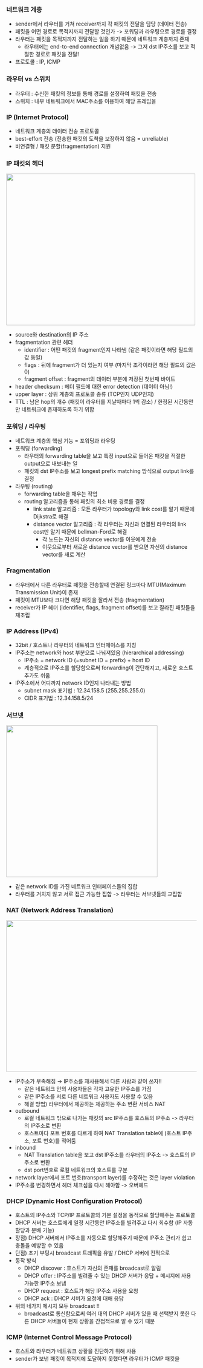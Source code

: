 ### 네트워크 계층
- sender에서 라우터를 거쳐 receiver까지 각 패킷의 전달을 담당 (데이터 전송)
- 패킷을 어떤 경로로 목적지까지 전달할 것인가 -> 포워딩과 라우팅으로 경로를 결정
- 라우터는 패킷을 목적지까지 전달하는 일을 하기 때문에 네트워크 계층까지 존재
  - 라우터에는 end-to-end connection 개념없음 -> 그저 dst IP주소를 보고 적절한 경로로 패킷을 전달!
- 프로토콜 : IP, ICMP

### 라우터 vs 스위치
- 라우터 : 수신한 패킷의 정보를 통해 경로를 설정하여 패킷을 전송
- 스위치 : 내부 네트워크에서 MAC주소를 이용하여 해당 프레임을 

### IP (Internet Protocol)
- 네트워크 계층의 데이터 전송 프로토콜 
- best-effort 전송 (전송한 패킷의 도착을 보장하지 않음 = unreliable)
- 비연결형 / 패킷 분할(fragmentation) 지원

### IP 패킷의 헤더
<img src="https://user-images.githubusercontent.com/49056225/115352218-1320b400-a1f2-11eb-816c-971748caabd4.png" width="500" height="400"><br>
- source와 destination의 IP 주소
- fragmentation 관련 헤더
    - identifier : 어떤 패킷의 fragment인지 나타냄 (같은 패킷이라면 해당 필드의 값 동일)
    - flags : 뒤에 fragment가 더 있는지 여부 (마지막 조각이라면 해당 필드의 값은 0)
    - fragment offset : fragment의 데이터 부분에 저장된 첫번째 바이트
- header checksum : 헤더 필드에 대한 error detection (데이터 아님!)
- upper layer : 상위 계층의 프로토콜 종류 (TCP인지 UDP인지)
- TTL : 남은 hop의 개수 (패킷이 라우터를 지날때마다 1씩 감소) / 한정된 시간동안만 네트워크에 존재하도록 하기 위함

### 포워딩 / 라우팅
- 네트워크 계층의 핵심 기능 = 포워딩과 라우팅
- 포워딩 (forwarding)
  - 라우터의 forwarding table을 보고 특정 input으로 들어온 패킷을 적절한 output으로 내보내는 일
  - 패킷의 dst IP주소를 보고 longest prefix matching 방식으로 output link를 결정
- 라우팅 (routing)
  - forwarding table을 채우는 작업
  - routing 알고리즘을 통해 패킷의 최소 비용 경로를 결정
    - link state 알고리즘 : 모든 라우터가 topology와 link cost를 알기 때문에 Dijkstra로 해결
    - distance vector 알고리즘 : 각 라우터는 자신과 연결된 라우터의 link cost만 알기 때문에 bellman-Ford로 해결
      - 각 노드는 자신의 distance vector를 이웃에게 전송
      - 이웃으로부터 새로운 distance vector를 받으면 자신의 distance vector를 새로 계산

### Fragmentation
- 라우터에서 다른 라우터로 패킷을 전송할때 연결된 링크마다 MTU(Maximum Transmission Unit)이 존재
- 패킷이 MTU보다 크다면 해당 패킷을 잘라서 전송 (fragmentation)
- receiver가 IP 헤더 (identifier, flags, fragment offset)를 보고 잘라진 패킷들을 재조립
  
### IP Address (IPv4)
- 32bit / 호스트나 라우터의 네트워크 인터페이스를 지칭
- IP주소는 network와 host 부분으로 나눠져있음 (hierarchical addressing)
  - IP주소 = network ID (=subnet ID = prefix) + host ID
  - 계층적으로 IP주소를 할당함으로써 forwarding이 간단해지고, 새로운 호스트 추가도 쉬움
- IP주소에서 어디까지 network ID인지 나타내는 방법
  - subnet mask 표기법 : 12.34.158.5 (255.255.255.0)
  - CIDR 표기법 : 12.34.158.5/24
  
### 서브넷
<img src="https://user-images.githubusercontent.com/49056225/115199843-92e54a80-a12e-11eb-9e27-faa4b86eb86b.png" width="400" height="400"><br>
- 같은 network ID를 가진 네트워크 인터페이스들의 집합
- 라우터를 거치지 않고 서로 접근 가능한 집합 -> 라우터는 서브넷들의 교집합

### NAT (Network Address Translation)
<img src="https://user-images.githubusercontent.com/49056225/115200711-78f83780-a12f-11eb-8224-a23183f159e3.png" width="600" height="400"><br>
- IP주소가 부족해짐 → IP주소를 재사용해서 다른 사람과 같이 쓰자!!
  - 같은 네트워크 안의 사용자들은 각자 고유한 IP주소를 가짐
  - 같은 IP주소를 서로 다른 네트워크 사용자도 사용할 수 있음
  - 해결 방법) 라우터에서 제공하는 제공하는 주소 변환 서비스 NAT
- outbound
  - 로컬 네트워크 밖으로 나가는 패킷의 src IP주소를 호스트의 IP주소 -> 라우터의 IP주소로 변환
  - 호스트마다 포트 번호를 다르게 하여 NAT Translation table에 (호스트 IP주소, 포트 번호)를 적어둠
- inbound
  - NAT Translation table을 보고 dst IP주소를 라우터의 IP주소 -> 호스트의 IP주소로 변환
  - dst port번호로 로컬 네트워크의 호스트를 구분
- network layer에서 포트 번호(transport layer)를 수정하는 것은 layer violation
- IP주소를 변경하면서 헤더 체크섬을 다시 해야함 -> 오버헤드

### DHCP (Dynamic Host Configuration Protocol)
- 호스트의 IP주소와 TCP/IP 프로토콜의 기본 설정을 동적으로 할당해주는 프로토콜
- DHCP 서버는 호스트에게 일정 시간동안 IP주소를 빌려주고 다시 회수함 (IP 자동 할당과 분배 기능)
- 장점) DHCP 서버에서 IP주소를 자동으로 할당해주기 때문에 IP주소 관리가 쉽고 충돌을 예방할 수 있음
- 단점) 초기 부팅시 broadcast 트래픽을 유발 / DHCP 서버에 전적으로 
- 동작 방식
  - DHCP discover : 호스트가 자신의 존재를 broadcast로 알림
  - DHCP offer : IP주소를 빌려줄 수 있는 DHCP 서버가 응답 + 메시지에 사용 가능한 IP주소 보냄
  - DHCP request : 호스트가 해당 IP주소 사용을 요청
  - DHCP ack : DHCP 서버가 요청에 대해 응답
- 위의 네가지 메시지 모두 broadcast !!
  - broadcast로 통신함으로써 여러 대의 DHCP 서버가 있을 때 선택받지 못한 다른 DHCP 서버들이 현재 상황을 간접적으로 알 수 있기 때문

### ICMP (Internet Control Message Protocol)
- 호스트와 라우터가 네트워크 상황을 진단하기 위해 사용
- sender가 보낸 패킷이 목적지에 도달하지 못했다면 라우터가 ICMP 패킷을 
